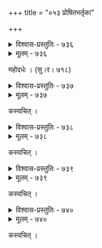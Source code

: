 +++
title = "०५३ प्रोषितभर्तृका"

+++



<details><summary>विश्वास-प्रस्तुतिः - ७३६</summary>

मध्ये वेश्म समुद्गता तद् अनु च द्वारान्तरालं गता  
निर्याताथ कथञ्चिद् अङ्गणभुवं प्रेयांस् तु नालोकितः ।  
हंहो वायस राजहंस शुक हे हे सारिके कथ्यतां  
का वार्तेति मृगीदृशो विजयते बाष्पाम्बुगर्भं वचः ॥७३६॥
</details>

<details><summary>मूलम् - ७३६</summary>

मध्ये वेश्म समुद्गता तद् अनु च द्वारान्तरालं गता  
निर्याताथ कथञ्चिद् अङ्गणभुवं प्रेयांस् तु नालोकितः ।  
हंहो वायस राजहंस शुक हे हे सारिके कथ्यतां  
का वार्तेति मृगीदृशो विजयते बाष्पाम्बुगर्भं वचः ॥७३६॥
</details>


महोदधेः । (सु।र। ७१८)  



<details><summary>विश्वास-प्रस्तुतिः - ७३७</summary>

अस्तव्यस्तसमीरकम्पिततया दृष्टेस् तिरस्कारिणीं   
हस्तेनालकवल्लरीम् अकुटिलाम् आनीय कर्णान्तिकम् ।  
उद्वीक्ष्य प्रियमार्गम् अध्वगवधूर् अस्तं गते भास्वति   
छिन्नाशा स्वनिवेशम् एति शनकैः स्वप्नेक्षणाशंसिनी ॥७३७॥
</details>

<details><summary>मूलम् - ७३७</summary>

अस्तव्यस्तसमीरकम्पिततया दृष्टेस् तिरस्कारिणीं   
हस्तेनालकवल्लरीम् अकुटिलाम् आनीय कर्णान्तिकम् ।  
उद्वीक्ष्य प्रियमार्गम् अध्वगवधूर् अस्तं गते भास्वति   
छिन्नाशा स्वनिवेशम् एति शनकैः स्वप्नेक्षणाशंसिनी ॥७३७॥
</details>


कस्यचित् ।  



<details><summary>विश्वास-प्रस्तुतिः - ७३८</summary>

अभ्यासस्थितचूतषण्डगहनस्थानादितो गेहिनी   
ग्रामं कञ्चिद् अवृक्षकं विरहिणी तूर्णं वधूर् नीयताम् ।  
अत्रायान्त्यचिरेण कोकिलकुलव्याहारझङ्कारिणः   
पन्थस्त्रीजनजीवितैकहरणप्रौढाः पुरो वासराः ॥७३८॥
</details>

<details><summary>मूलम् - ७३८</summary>

अभ्यासस्थितचूतषण्डगहनस्थानादितो गेहिनी   
ग्रामं कञ्चिद् अवृक्षकं विरहिणी तूर्णं वधूर् नीयताम् ।  
अत्रायान्त्यचिरेण कोकिलकुलव्याहारझङ्कारिणः   
पन्थस्त्रीजनजीवितैकहरणप्रौढाः पुरो वासराः ॥७३८॥
</details>


कस्यचित् ।  



<details><summary>विश्वास-प्रस्तुतिः - ७३९</summary>

सौख्ये गते प्रवसता दयितेन सार्धं  
नेत्रद्वये दयितमार्गगमान् निवृत्ते ।  
व्रीडावती बत कृता हतजीवितेन  
निर्याय यन् न पद्मात्रम् अपि प्रयातम् ॥७३९॥
</details>

<details><summary>मूलम् - ७३९</summary>

सौख्ये गते प्रवसता दयितेन सार्धं  
नेत्रद्वये दयितमार्गगमान् निवृत्ते ।  
व्रीडावती बत कृता हतजीवितेन  
निर्याय यन् न पद्मात्रम् अपि प्रयातम् ॥७३९॥
</details>


कस्यचित् ।  



<details><summary>विश्वास-प्रस्तुतिः - ७४०</summary>

वत्से माधवि मुग्धिकासि बलवद् वन्यौकसो देवताः  
पान्तु त्वाम् अयम् अस्तम् अञ्चति रविर् यातो’वधिस् ते पितुः ।  
शान्तं पापम् अमङ्गलं परम् अतः शान्त्या न कल्याणि मे  
कल्यन् नव्यमधुव्रताय तुय् मधून्य् उद्दिश्य मे दास्यसि ॥७४०॥
</details>

<details><summary>मूलम् - ७४०</summary>

वत्से माधवि मुग्धिकासि बलवद् वन्यौकसो देवताः  
पान्तु त्वाम् अयम् अस्तम् अञ्चति रविर् यातो’वधिस् ते पितुः ।  
शान्तं पापम् अमङ्गलं परम् अतः शान्त्या न कल्याणि मे  
कल्यन् नव्यमधुव्रताय तुय् मधून्य् उद्दिश्य मे दास्यसि ॥७४०॥
</details>


कस्यचित् ।  